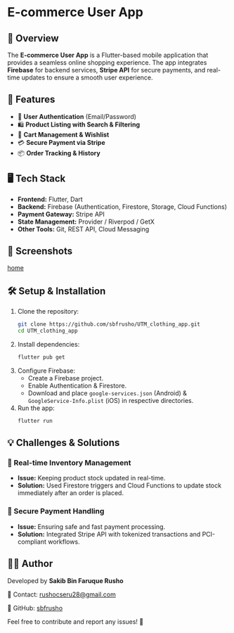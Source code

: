 # E-commerce User App

## 📌 Overview
The **E-commerce User App** is a Flutter-based mobile application that provides a seamless online shopping experience. The app integrates **Firebase** for backend services, **Stripe API** for secure payments, and real-time updates to ensure a smooth user experience.

## 🚀 Features
- 🔐 **User Authentication** (Email/Password)
- 🛍 **Product Listing with Search & Filtering**
- 🛒 **Cart Management & Wishlist**
- 💳 **Secure Payment via Stripe**
- 📦 **Order Tracking & History**

## 🖥 Tech Stack
- **Frontend:** Flutter, Dart
- **Backend:** Firebase (Authentication, Firestore, Storage, Cloud Functions)
- **Payment Gateway:** Stripe API
- **State Management:** Provider / Riverpod / GetX
- **Other Tools:** Git, REST API, Cloud Messaging

## 📸 Screenshots
[home](Screenshot_20250223_182800.png)

## 🛠 Setup & Installation
1. Clone the repository:
   ```sh
   git clone https://github.com/sbfrusho/UTM_clothing_app.git
   cd UTM_clothing_app
   ```
2. Install dependencies:
   ```sh
   flutter pub get
   ```
3. Configure Firebase:
   - Create a Firebase project.
   - Enable Authentication & Firestore.
   - Download and place `google-services.json` (Android) & `GoogleService-Info.plist` (iOS) in respective directories.
4. Run the app:
   ```sh
   flutter run
   ```

## 💡 Challenges & Solutions
### 🔄 Real-time Inventory Management
- **Issue:** Keeping product stock updated in real-time.
- **Solution:** Used Firestore triggers and Cloud Functions to update stock immediately after an order is placed.

### 🔐 Secure Payment Handling
- **Issue:** Ensuring safe and fast payment processing.
- **Solution:** Integrated Stripe API with tokenized transactions and PCI-compliant workflows.

## 👨‍💻 Author
Developed by **Sakib Bin Faruque Rusho**

📧 Contact: [rushocseru28@gmail.com](mailto:rushocseru28@gmail.com)

🔗 GitHub: [sbfrusho](https://github.com/sbfrusho)

Feel free to contribute and report any issues! 🚀
